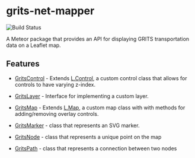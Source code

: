# grits-net-mapper
![Build Status](https://circleci.com/gh/ecohealthalliance/grits-net-mapper.svg?style=shield&circle-token=c4714a094e9304774ad75278d18e534853fbbeed)

A Meteor package that provides an API for displaying GRITS transportation data on a Leaflet map.

## Features

* [GritsControl](https://github.com/ecohealthalliance/grits-net-mapper/wiki/GritsControl) - Extends [L.Control](http://leafletjs.com/reference.html#icontrol), a custom control class that allows for controls to have varying z-index.

* [GritsLayer](https://github.com/ecohealthalliance/grits-net-mapper/wiki/GritsLayer) - Interface for implementing a custom layer.

* [GritsMap](https://github.com/ecohealthalliance/grits-net-mapper/wiki/GritsMap) - Extends [L.Map](http://leafletjs.com/reference.html#map-class), a custom map class with with methods for adding/removing overlay controls.

* [GritsMarker](https://github.com/ecohealthalliance/grits-net-mapper/wiki/GritsMarker) - class that represents an SVG marker.

* [GritsNode](https://github.com/ecohealthalliance/grits-net-mapper/wiki/GritsNode) - class that represents a unique point on the map

* [GritsPath](https://github.com/ecohealthalliance/grits-net-mapper/wiki/GritsPath) - class that represents a connection between two nodes

